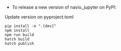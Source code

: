 - To release a new version of navio_jupyter on PyPI:

Update version on pyproject.toml 

```
pip install -e ".[dev]"
npm install
npm run build
hatch build
hatch publish
```

